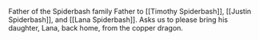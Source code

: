 Father of the Spiderbash family
Father to [[Timothy Spiderbash]], [[Justin Spiderbash]], and [[Lana Spiderbash]].
Asks us to please bring his daughter, Lana, back home, from the copper dragon.